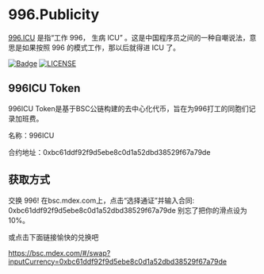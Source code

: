 # 996.Publicity

[996.ICU](https://github.com/996icu/996.ICU) 是指“工作 996， 生病 ICU” 。这是中国程序员之间的一种自嘲说法，意思是如果按照 996 的模式工作，那以后就得进 ICU 了。

[![Badge](https://img.shields.io/badge/link-996.icu-%23FF4D5B.svg?style=flat-square)](https://996.icu/#/zh_CN)
[![LICENSE](https://img.shields.io/badge/license-Anti%20996-blue.svg?style=flat-square)](https://github.com/996icu/996.ICU/blob/master/LICENSE)

## 996ICU Token
996ICU Token是基于BSC公链构建的去中心化代币，旨在为996打工的同胞们记录加班费。

名称：996ICU

合约地址：0xbc61ddf92f9d5ebe8c0d1a52dbd38529f67a79de


## 获取方式
交换 996! 在bsc.mdex.com上，点击“选择通证”并输入合同: 0xbc61ddf92f9d5ebe8c0d1a52dbd38529f67a79de 别忘了把你的滑点设为10%。

或点击下面链接愉快的兑换吧

https://bsc.mdex.com/#/swap?inputCurrency=0xbc61ddf92f9d5ebe8c0d1a52dbd38529f67a79de
